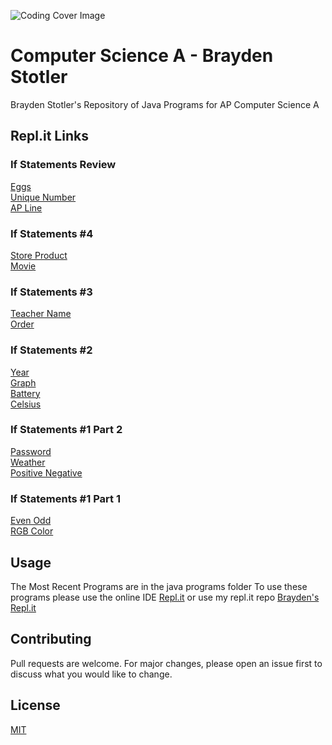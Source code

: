 ![Coding Cover Image](https://cdn.cultofmac.com/wp-content/uploads/2017/04/CoM-Pay-What-You-Want-Learn-to-Code-2017-Bundle-780x390.jpg)

# **Computer Science A - Brayden Stotler**
Brayden Stotler's Repository of Java Programs for AP Computer Science A

## **Repl.it Links**

### **If Statements Review**
[Eggs](https://repl.it/@BraydenStotler1/Eggs)  
[Unique Number](https://repl.it/@BraydenStotler1/Unique-Number)  
[AP Line](https://repl.it/@BraydenStotler1/APLine)  

### **If Statements #4**
[Store Product](https://repl.it/@BraydenStotler1/StoreProduct)  
[Movie](https://repl.it/@BraydenStotler1/Movie)  

### **If Statements #3**
[Teacher Name](https://repl.it/@BraydenStotler1/Teacher-name)  
[Order](https://repl.it/@BraydenStotler1/Order)  

### **If Statements #2**
[Year](https://repl.it/@BraydenStotler1/Year)  
[Graph](https://repl.it/@BraydenStotler1/Graph)  
[Battery](https://repl.it/@BraydenStotler1/Battery)  
[Celsius](https://repl.it/@BraydenStotler1/Celsius)  

### **If Statements #1 Part 2**
[Password](https://repl.it/@BraydenStotler1/Password)  
[Weather](https://repl.it/@BraydenStotler1/Weather)  
[Positive Negative](https://repl.it/@BraydenStotler1/Positive-Negative)  

### **If Statements #1 Part 1**
[Even Odd](https://repl.it/@BraydenStotler1/evenOdd)  
[RGB Color](https://repl.it/@BraydenStotler1/rgbColor)  

## **Usage**
The Most Recent Programs are in the java programs folder To use these programs please use the online IDE [Repl.it](https://repl.it/) or use my repl.it repo [Brayden's Repl.it](https://repl.it/@BraydenStotler1)

## **Contributing**
Pull requests are welcome. For major changes, please open an issue first to discuss what you would like to change.

## **License**
[MIT](https://choosealicense.com/licenses/mit/)

